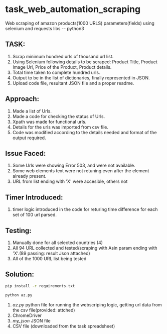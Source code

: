 # task_web_automation_scraping
Web scraping of amazon products(1000 URLS) parameters(fields) using selenium and requests libs -- python3

## TASK:
1. Scrap minimum hundred urls of thousand url list.
2. Using Selenium following details to be scraped:
Product Title, Product Image Url, Price of the Product, Product details.
3. Total time taken to complete hundred urls.
4. Output to be in the list of dictionaries, finally represented in JSON.
5. Upload code file, resultant JSON file and a proper readme.

## Approach:
1. Made a list of Urls.
2. Made a code for checking the status of Urls.
3. Xpath was made for functional urls.
4. Details for the urls was imported from csv file.
5. Code was modified according to the details needed and format of the output required.

## Issue Faced:
1. Some Urls were showing Error 503, and were not available.
2. Some web elements text were not retuning even after the element already present.
3. URL from list ending with 'X' were accesible, others not

## Timer Introduced:
1. timer logic introduced in the code for returing time difference for each set of 100 url parsed.

## Testing: 
1. Manually done for all selected countries (4)
2. All 94 URL collected and tested/scraping with Asin param ending with 'X'.(89 passing: result Json attached)
3. All of the 1000 URL list being tested

## Solution:
```bash
pip install -r requirements.txt
```

```bash
python az.py
```
1. *az.py* python file for running the webscriping logic, getting url data from the csv file(provided: attched)
2. ChromeDriver
3. *my_json* JSON file
4. CSV file (downloaded from the task spreadsheet)
